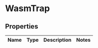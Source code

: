
# WasmTrap

## Properties
| Name | Type | Description | Notes |
| ------------ | ------------- | ------------- | ------------- |



